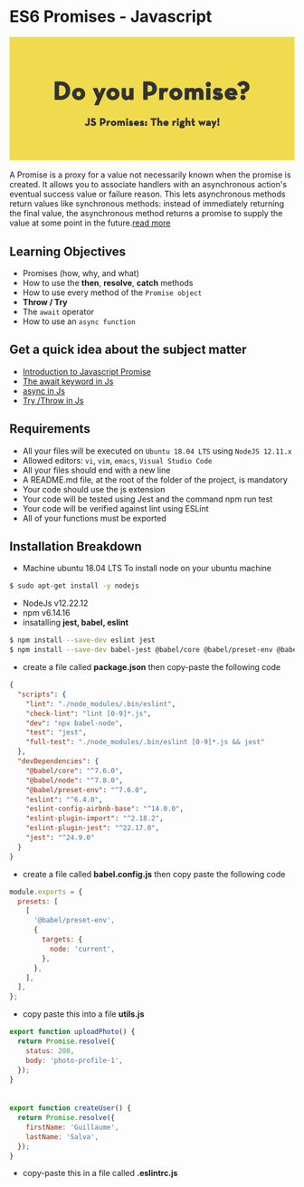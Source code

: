 # ES6 Promises - Javascript

![](https://raw.githubusercontent.com/yingshandeng/image-host/master/data/do-you-promise.png)

A Promise is a proxy for a value not necessarily known when the promise is created. It allows you to associate handlers with an asynchronous action's eventual success value or failure reason. This lets asynchronous methods return values like synchronous methods: instead of immediately returning the final value, the asynchronous method returns a promise to supply the value at some point in the future.[read more](https://developer.mozilla.org/en-US/docs/Web/JavaScript/Reference/Global_Objects/Promise)

## Learning Objectives

- Promises (how, why, and what)
- How to use the __then__, __resolve__, __catch__ methods
- How to use every method of the `Promise object`
- __Throw / Try__
- The `await` operator
- How to use an `async function`

## Get a quick idea about the subject matter

- [Introduction to Javascript Promise](https://web.dev/promises/)
- [The await keyword in Js](https://developer.mozilla.org/en-US/docs/Web/JavaScript/Reference/Operators/await)
- [async in Js](https://developer.mozilla.org/en-US/docs/Web/JavaScript/Reference/Statements/async_function)
- [Try /Throw in Js](https://developer.mozilla.org/en-US/docs/Web/JavaScript/Reference/Statements/throw)

## Requirements

- All your files will be executed on `Ubuntu 18.04 LTS` using `NodeJS 12.11.x`
- Allowed editors: `vi`, `vim`, `emacs`, `Visual Studio Code`
- All your files should end with a new line
- A README.md file, at the root of the folder of the project, is mandatory
- Your code should use the js extension
- Your code will be tested using Jest and the command npm run test
- Your code will be verified against lint using ESLint
- All of your functions must be exported

## Installation Breakdown

- Machine ubuntu 18.04 LTS
    To install node on your ubuntu machine
```bash
$ sudo apt-get install -y nodejs
```
- NodeJs v12.22.12
- npm v6.14.16
- insatalling __jest, babel, eslint__
```bash
$ npm install --save-dev eslint jest
$ npm install --save-dev babel-jest @babel/core @babel/preset-env @babel/cli
```
- create a file called __package.json__ then copy-paste the following code
```json
{
  "scripts": {
    "lint": "./node_modules/.bin/eslint",
    "check-lint": "lint [0-9]*.js",
    "dev": "npx babel-node",
    "test": "jest",
    "full-test": "./node_modules/.bin/eslint [0-9]*.js && jest"
  },
  "devDependencies": {
    "@babel/core": "^7.6.0",
    "@babel/node": "^7.8.0",
    "@babel/preset-env": "^7.6.0",
    "eslint": "^6.4.0",
    "eslint-config-airbnb-base": "^14.0.0",
    "eslint-plugin-import": "^2.18.2",
    "eslint-plugin-jest": "^22.17.0",
    "jest": "^24.9.0"
  }
}
```

-  create a file called __babel.config.js__ then copy paste the following code
```js
module.exports = {
  presets: [
    [
      '@babel/preset-env',
      {
        targets: {
          node: 'current',
        },
      },
    ],
  ],
};
```
- copy paste this into a file __utils.js__
```js
export function uploadPhoto() {
  return Promise.resolve({
    status: 200,
    body: 'photo-profile-1',
  });
}


export function createUser() {
  return Promise.resolve({
    firstName: 'Guillaume',
    lastName: 'Salva',
  });
}
```
- copy-paste this in a file called __.eslintrc.js__

